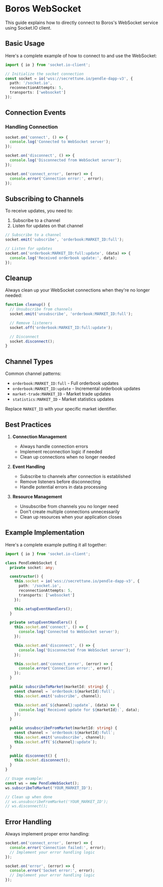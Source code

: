 # Boros WebSocket

This guide explains how to directly connect to Boros's WebSocket service using Socket.IO client.

## Basic Usage

Here's a complete example of how to connect to and use the WebSocket:

```typescript
import { io } from 'socket.io-client';

// Initialize the socket connection
const socket = io('wss://secrettune.io/pendle-dapp-v3', {
  path: '/socket.io',
  reconnectionAttempts: 5,
  transports: ['websocket']
});
```

## Connection Events

### Handling Connection

```typescript
socket.on('connect', () => {
  console.log('Connected to WebSocket server');
});

socket.on('disconnect', () => {
  console.log('Disconnected from WebSocket server');
});

socket.on('connect_error', (error) => {
  console.error('Connection error:', error);
});
```

## Subscribing to Channels

To receive updates, you need to:

1. Subscribe to a channel
2. Listen for updates on that channel

```typescript
// Subscribe to a channel
socket.emit('subscribe', 'orderbook:MARKET_ID:full');

// Listen for updates
socket.on('orderbook:MARKET_ID:full:update', (data) => {
  console.log('Received orderbook update:', data);
});
```

## Cleanup

Always clean up your WebSocket connections when they're no longer needed:

```typescript
function cleanup() {
  // Unsubscribe from channels
  socket.emit('unsubscribe', 'orderbook:MARKET_ID:full');

  // Remove listeners
  socket.off('orderbook:MARKET_ID:full:update');

  // Disconnect
  socket.disconnect();
}
```

## Channel Types

Common channel patterns:

- `orderbook:MARKET_ID:full` - Full orderbook updates
- `orderbook:MARKET_ID:update` - Incremental orderbook updates
- `market-trade:MARKET_ID` - Market trade updates
- `statistics:MARKET_ID` - Market statistics updates

Replace `MARKET_ID` with your specific market identifier.

## Best Practices

1. **Connection Management**

   - Always handle connection errors
   - Implement reconnection logic if needed
   - Clean up connections when no longer needed

2. **Event Handling**

   - Subscribe to channels after connection is established
   - Remove listeners before disconnecting
   - Handle potential errors in data processing

3. **Resource Management**
   - Unsubscribe from channels you no longer need
   - Don't create multiple connections unnecessarily
   - Clean up resources when your application closes

## Example Implementation

Here's a complete example putting it all together:

```typescript
import { io } from 'socket.io-client';

class PendleWebSocket {
  private socket: any;

  constructor() {
    this.socket = io('wss://secrettune.io/pendle-dapp-v3', {
      path: '/socket.io',
      reconnectionAttempts: 5,
      transports: ['websocket']
    });

    this.setupEventHandlers();
  }

  private setupEventHandlers() {
    this.socket.on('connect', () => {
      console.log('Connected to WebSocket server');
    });

    this.socket.on('disconnect', () => {
      console.log('Disconnected from WebSocket server');
    });

    this.socket.on('connect_error', (error) => {
      console.error('Connection error:', error);
    });
  }

  public subscribeToMarket(marketId: string) {
    const channel = `orderbook:${marketId}:full`;
    this.socket.emit('subscribe', channel);

    this.socket.on(`${channel}:update`, (data) => {
      console.log(`Received update for ${marketId}:`, data);
    });
  }

  public unsubscribeFromMarket(marketId: string) {
    const channel = `orderbook:${marketId}:full`;
    this.socket.emit('unsubscribe', channel);
    this.socket.off(`${channel}:update`);
  }

  public disconnect() {
    this.socket.disconnect();
  }
}

// Usage example:
const ws = new PendleWebSocket();
ws.subscribeToMarket('YOUR_MARKET_ID');

// Clean up when done
// ws.unsubscribeFromMarket('YOUR_MARKET_ID');
// ws.disconnect();
```

## Error Handling

Always implement proper error handling:

```typescript
socket.on('connect_error', (error) => {
  console.error('Connection failed:', error);
  // Implement your error handling logic
});

socket.on('error', (error) => {
  console.error('Socket error:', error);
  // Implement your error handling logic
});
```
